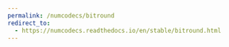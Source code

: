 ```yaml
---
permalink: /numcodecs/bitround
redirect_to:
  - https://numcodecs.readthedocs.io/en/stable/bitround.html
---
```

